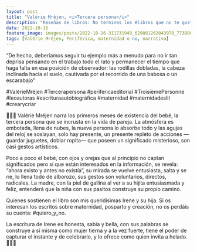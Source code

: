 ```yaml
---
layout: post
title: "Valérie Mréjen, <i>Tercera persona</i>"
description: "Reseñas de libros: No termines los #libros que no te gustan. I els #llibres que t'agraden llegeix-los tants cops com calgui."
date: 2022-10-16
feature_image: images/posts/2022-10-16-311731949_629081262043970_7738007402850846394_n_18219145252092596.webp
tags: [Valérie Mréjen, Periférica, maternidad o no, narrativa]
---
```


“De hecho, deberíamos seguir tu ejemplo más a menudo para no ir tan deprisa pensando en el trabajo todo el rato y permanecer el tiempo que haga falta en esa posición de observador: las rodillas dobladas, la cabeza inclinada hacia el suelo, cautivada por el recorrido de una babosa o un escarabajo”
<!--more-->

#ValérieMréjen #Tercerapersona #perifericaeditorial #TroisièmePersonne #leoautoras #escrituraautobiográfica #maternidad #maternidadeslit #crearycriar

👨‍👩‍👧 Valérie Mréjen narra los primeros meses de existencia del bebé, la tercera persona que se incrusta en la vida de pareja. La atmósfera es embotada, llena de nubes, la nueva persona lo absorbe todo y las agujas del reloj se soslayan, solo hay presente, un presente repleto de acciones —guardar juguetes, doblar ropita— que poseen un significado misterioso, son casi gestos artísticos. 

Poco a poco el bebé, con ojos y orejas que al principio no captan significados pero sí que están interesados en la información, se revela: “ahora existo y antes no existía”, su mirada se vuelve entusiasta, salta y se ríe, lo llena todo de alborozo, sus gestos son voluntarios, directos, radicales. La madre, con la piel de gallina al ver a su hijita entusiasmada y feliz, entenderá que la niña con sus pasitos construye su propio camino. 

Quienes sostienen el libro son mis queridísimas Irene y su hija. Si os interesan los escritos sobre maternidad, posparto y creación, no os perdáis su cuenta: #quiero_y_no.

 La escritura de Irene es honesta, sabia y bella, con sus palabras se construye a sí misma como mujer tierna y a la vez fuerte, tiene el poder de capturar el instante y de celebrarlo, y lo ofrece como quien invita a helado. 👨‍👩‍👧
